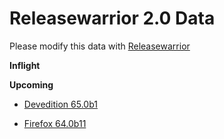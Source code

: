 

Releasewarrior 2.0 Data
=======================

Please modify this data with [Releasewarrior](https://github.com/mozilla-releng/releasewarrior-2.0)

**Inflight**

**Upcoming**

* [Devedition 65.0b1](/upcoming/devedition/devedition-devedition-65.0b1.md)

* [Firefox 64.0b11](/upcoming/firefox/firefox-beta-64.0b11.md)

